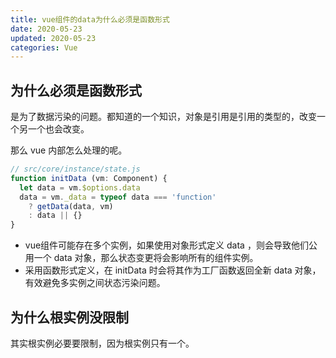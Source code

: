 ```yaml
---
title: vue组件的data为什么必须是函数形式
date: 2020-05-23
updated: 2020-05-23
categories: Vue
---
```


## 为什么必须是函数形式

是为了数据污染的问题。都知道的一个知识，对象是引用是引用的类型的，改变一个另一个也会改变。

那么 vue 内部怎么处理的呢。

```js
// src/core/instance/state.js
function initData (vm: Component) {
  let data = vm.$options.data
  data = vm._data = typeof data === 'function'
    ? getData(data, vm)
    : data || {}
}
```

- vue组件可能存在多个实例，如果使用对象形式定义 data ，则会导致他们公用一个 data 对象，那么状态变更将会影响所有的组件实例。
- 采用函数形式定义，在 initData 时会将其作为工厂函数返回全新 data 对象，有效避免多实例之间状态污染问题。

## 为什么根实例没限制

其实根实例必要要限制，因为根实例只有一个。

